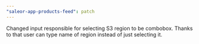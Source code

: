 ```yaml
---
"saleor-app-products-feed": patch
---
```


Changed input responsible for selecting S3 region to be combobox. Thanks to that user can type name of region instead of just selecting it.
